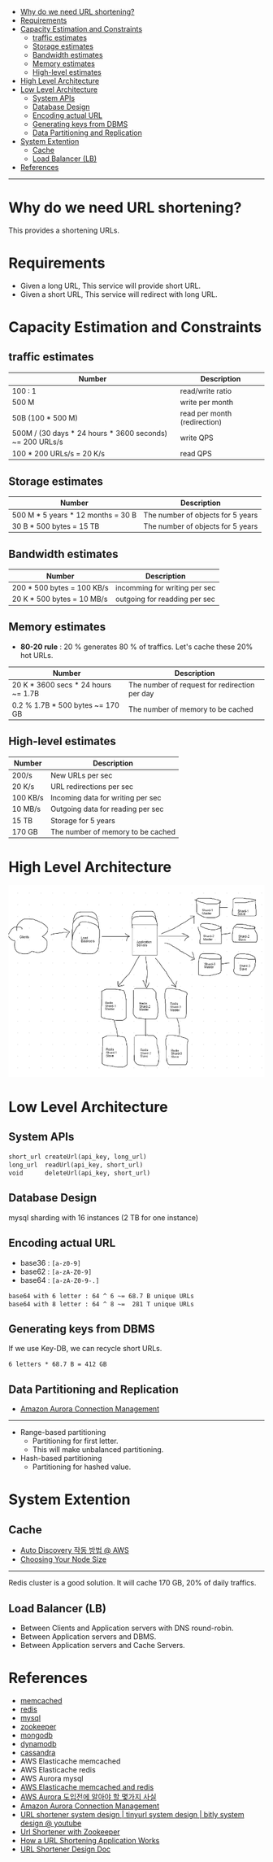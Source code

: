 - [Why do we need URL shortening?](#why-do-we-need-url-shortening)
- [Requirements](#requirements)
- [Capacity Estimation and Constraints](#capacity-estimation-and-constraints)
  - [traffic estimates](#traffic-estimates)
  - [Storage estimates](#storage-estimates)
  - [Bandwidth estimates](#bandwidth-estimates)
  - [Memory estimates](#memory-estimates)
  - [High-level estimates](#high-level-estimates)
- [High Level Architecture](#high-level-architecture)
- [Low Level Architecture](#low-level-architecture)
  - [System APIs](#system-apis)
  - [Database Design](#database-design)
  - [Encoding actual URL](#encoding-actual-url)
  - [Generating keys from DBMS](#generating-keys-from-dbms)
  - [Data Partitioning and Replication](#data-partitioning-and-replication)
- [System Extention](#system-extention)
  - [Cache](#cache)
  - [Load Balancer (LB)](#load-balancer-lb)
- [References](#references)

----

# Why do we need URL shortening?

This provides a shortening URLs.

# Requirements 

* Given a long URL, This service will provide short URL.
* Given a short URL, This service will redirect with long URL.

# Capacity Estimation and Constraints

## traffic estimates

| Number                                                   | Description                  |
| -------------------------------------------------------- | ---------------------------- |
| 100 : 1                                                  | read/write ratio             |
| 500 M                                                    | write per month              |
| 50B (100 * 500 M)                                        | read per month (redirection) |
| 500M / (30 days * 24 hours * 3600 seconds) ~= 200 URLs/s | write QPS                    |
| 100 * 200 URLs/s = 20 K/s                                | read QPS                     |

## Storage estimates

| Number                             | Description                       |
| ---------------------------------- | --------------------------------- |
| 500 M * 5 years * 12 months = 30 B | The number of objects for 5 years |
| 30 B * 500 bytes = 15 TB           | The number of objects for 5 years |

## Bandwidth estimates

| Number                     | Description                   |
| -------------------------- | ----------------------------- |
| 200 * 500 bytes = 100 KB/s | incomming for writing per sec |
| 20 K * 500 bytes = 10 MB/s | outgoing for readding per sec |

## Memory estimates

* **80-20 rule** : 20 % generates 80 % of traffics. Let's cache these 20% hot URLs.

| Number                              | Description                                   |
| ----------------------------------- | --------------------------------------------- |
| 20 K * 3600 secs * 24 hours ~= 1.7B | The number of request for redirection per day |
| 0.2 % 1.7B * 500 bytes ~= 170 GB    | The number of memory to be cached             |

## High-level estimates

| Number   | Description                        |
| -------- | ---------------------------------- |
| 200/s    | New URLs per sec                   |
| 20 K/s   | URL redirections per sec           |
| 100 KB/s | Incoming data for writing per sec  |
| 10 MB/s  | Outgoing data for reading per sec  |
| 15 TB    | Storage for 5 years                |
| 170 GB   | The number of memory to be cached |

# High Level Architecture

![](architecture.png)

# Low Level Architecture

## System APIs

```
short_url createUrl(api_key, long_url)
long_url  readUrl(api_key, short_url)
void      deleteUrl(api_key, short_url)
```

## Database Design

mysql sharding with 16 instances (2 TB for one instance)

## Encoding actual URL

* base36 : `[a-z0-9]`
* base62 : `[a-zA-Z0-9]`
* base64 : `[a-zA-Z0-9-.]`

```
base64 with 6 letter : 64 ^ 6 ~= 68.7 B unique URLs
base64 with 8 letter : 64 ^ 8 ~=  281 T unique URLs
```

## Generating keys from DBMS

If we use Key-DB, we can recycle short URLs.

```
6 letters * 68.7 B = 412 GB
```

## Data Partitioning and Replication

* [Amazon Aurora Connection Management](https://docs.aws.amazon.com/AmazonRDS/latest/AuroraUserGuide/Aurora.Overview.Endpoints.html)

------

* Range-based partitioning 
  * Partitioning for first letter.
  * This will make unbalanced partitioning.
* Hash-based partitioning
  * Partitioning for hashed value.

# System Extention

## Cache

* [Auto Discovery 작동 방법 @ AWS](https://docs.aws.amazon.com/ko_kr/AmazonElastiCache/latest/mem-ug/AutoDiscovery.HowAutoDiscoveryWorks.html)
* [Choosing Your Node Size](https://docs.aws.amazon.com/ko_kr/AmazonElastiCache/latest/mem-ug/nodes-select-size.html)

------

Redis cluster is a good solution. It will cache 170 GB, 20% of daily traffics.

## Load Balancer (LB)

* Between Clients and Application servers with DNS round-robin.
* Between Application servers and DBMS.
* Between Application servers and Cache Servers.

# References

* [memcached](/memcached/README.md)
* [redis](/redis/README.md)
* [mysql](/mysql/README.md)
* [zookeeper](/zookeeper/README.md)
* [mongodb](/mongodb/README.md)
* [dynamodb](/dynamodb/README.md)
* [cassandra](/cassandra/README.md)
* AWS Elasticache memcached
* AWS Elasticache redis
* AWS Aurora mysql
* [AWS Elasticache memcached and redis](https://docs.aws.amazon.com/ko_kr/AmazonElastiCache/latest/mem-ug/SelectEngine.html)
* [AWS Aurora 도입전에 알아야 할 몇가지 사실](https://medium.com/hbsmith/aws-aurora-%EB%8F%84%EC%9E%85%EC%97%90-%EB%8C%80%ED%95%9C-%EB%AA%87%EA%B0%80%EC%A7%80-%EC%82%AC%EC%8B%A4-45eb602bad58)
* [Amazon Aurora Connection Management](https://docs.aws.amazon.com/AmazonRDS/latest/AuroraUserGuide/Aurora.Overview.Endpoints.html) 
* [URL shortener system design | tinyurl system design | bitly system design @ youtube](https://www.youtube.com/watch?v=JQDHz72OA3c)
* [Url Shortener with Zookeeper](https://medium.com/@souravgupta14/url-shortener-with-zookeeper-aa38174c598b)
* [How a URL Shortening Application Works](https://dzone.com/articles/how-a-url-shortening-application-works)
* [URL Shortener Design Doc](https://github.com/helkey/url-shorten/tree/e0d2712f74a3c108491e5b86367197e3f40e62da)

